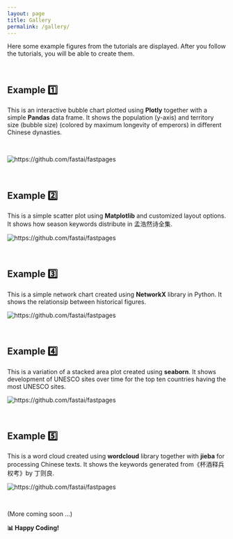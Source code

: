 ```yaml
---
layout: page
title: Gallery
permalink: /gallery/
---
```


Here some example figures from the tutorials are displayed. After you follow the tutorials, you will be able to create them.

<br>

## Example 1️⃣ 

This is an interactive bubble chart plotted using **Plotly** together with a simple **Pandas** data frame. It shows the population (y-axis) and territory size (bubble size) (colored by maximum longevity of emperors) in different Chinese dynasties.

<br>

![]({{site.baseurl}}/images/chinese_dynasty_bubble_chart.JPG "https://github.com/fastai/fastpages")

<br>

## Example 2️⃣

This is a simple scatter plot using **Matplotlib** and customized layout options. It shows how season keywords distribute in 孟浩然诗全集.

![]({{site.baseurl}}/images/dispersion.png "https://github.com/fastai/fastpages")

<br>

## Example 3️⃣

This is a simple network chart created using **NetworkX** library in Python. It shows the relationsip between historical figures.

![]({{site.baseurl}}/images/network_chart.png "https://github.com/fastai/fastpages")

<br>

## Example 4️⃣

This is a variation of a stacked area plot created using **seaborn**. It shows development of UNESCO sites over time for the top ten countries having the most UNESCO sites.

![]({{site.baseurl}}/images/unesco.png "https://github.com/fastai/fastpages")

<br>

## Example 5️⃣

This is a word cloud created using **wordcloud** library together with **jieba** for processing Chinese texts. It shows the keywords generated from《杯酒释兵权考》by 丁则良.

![]({{site.baseurl}}/images/wordcloud.png "https://github.com/fastai/fastpages")

<br>

(More coming soon ...)

**📊 Happy Coding!**
